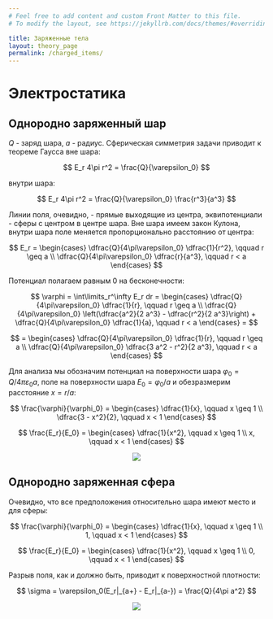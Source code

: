 ```yaml
---
# Feel free to add content and custom Front Matter to this file.
# To modify the layout, see https://jekyllrb.com/docs/themes/#overriding-theme-defaults

title: Заряженные тела
layout: theory_page
permalink: /charged_items/
---
```


# Электростатика

## Однородно заряженный шар

$Q$ - заряд шара, $a$ - радиус. Сферическая симметрия задачи приводит к теореме Гаусса вне шара:

$$
E_r 4\pi r^2 = \frac{Q}{\varepsilon_0}
$$

внутри шара:

$$
E_r 4\pi r^2 = \frac{Q}{\varepsilon_0} \frac{r^3}{a^3}
$$

Линии поля, очевидно, - прямые выходящие из центра, эквипотенциали - сферы с центром в центре шара. Вне шара имеем закон Кулона, внутри шара поле меняется пропорционально расстоянию от центра:

$$
E_r = \begin{cases}
\dfrac{Q}{4\pi\varepsilon_0} \dfrac{1}{r^2}, \qquad r \geq a \\
\dfrac{Q}{4\pi\varepsilon_0} \dfrac{r}{a^3}, \qquad r < a
\end{cases}
$$

Потенциал полагаем равным 0 на бесконечности:

$$
\varphi = \int\limits_r^\infty E_r dr = \begin{cases}
\dfrac{Q}{4\pi\varepsilon_0} \dfrac{1}{r}, \qquad r \geq a \\
\dfrac{Q}{4\pi\varepsilon_0} \left(\dfrac{a^2}{2 a^3} - \dfrac{r^2}{2 a^3}\right) + \dfrac{Q}{4\pi\varepsilon_0} \dfrac{1}{a}, \qquad r < a
\end{cases} = 
$$

$$
= \begin{cases}
\dfrac{Q}{4\pi\varepsilon_0} \dfrac{1}{r}, \qquad r \geq a \\
\dfrac{Q}{4\pi\varepsilon_0} \dfrac{3 a^2 - r^2}{2 a^3}, \qquad r < a
\end{cases}
$$

Для анализа мы обозначим потенциал на поверхности шара $\varphi_0 = Q/4\pi\varepsilon_0a$, поле на поверхности шара $E_0 = \varphi_0/a$ и обезразмерим расстояние $x = r/a$:

$$
\frac{\varphi}{\varphi_0} =  \begin{cases}
\dfrac{1}{x}, \qquad x \geq 1 \\
\dfrac{3 - x^2}{2}, \qquad x < 1
\end{cases}
$$

$$
\frac{E_r}{E_0} = \begin{cases}
\dfrac{1}{x^2}, \qquad x \geq 1 \\
x, \qquad x < 1
\end{cases}
$$

<div style="text-align:center"><img src="/problems/charged_items_img_001.png" /></div>

## Однородно заряженная сфера

Очевидно, что все предположения относительно шара имеют место и для сферы:

$$
\frac{\varphi}{\varphi_0} =  \begin{cases}
\dfrac{1}{x}, \qquad x \geq 1 \\
1, \qquad x < 1
\end{cases}
$$

$$
\frac{E_r}{E_0} = \begin{cases}
\dfrac{1}{x^2}, \qquad x \geq 1 \\
0, \qquad x < 1
\end{cases}
$$

Разрыв поля, как и должно быть, приводит к поверхностной плотности:

$$
\sigma = \varepsilon_0(E_r|_{a+} - E_r|_{a-}) = \frac{Q}{4\pi a^2}
$$

<div style="text-align:center"><img src="/problems/charged_items_img_002.png" /></div>